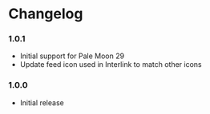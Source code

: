 # Changelog

### 1.0.1
- Initial support for Pale Moon 29
- Update feed icon used in Interlink to match other icons

### 1.0.0
- Initial release